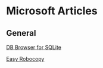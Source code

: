 # Microsoft Articles

## General
[DB Browser for SQLite](https://sqlitebrowser.org/dl/)

[Easy Robocopy](https://www.portablefreeware.com/index.php?id=3070)
